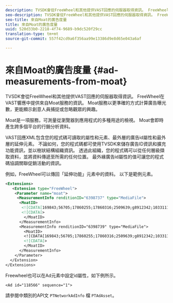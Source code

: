 ```yaml
---
description: TVSDK會從FreeWheel和其他提供VAST回應的伺服器取得資訊。 FreeWheel在VAST響應中提供來自Moat服務的資訊。 Moat服務以更準確的方式計算廣告曝光數，更能顯示創意人員捕捉或忽略觀眾的興趣。
seo-description: TVSDK會從FreeWheel和其他提供VAST回應的伺服器取得資訊。 FreeWheel在VAST響應中提供來自Moat服務的資訊。 Moat服務以更準確的方式計算廣告曝光數，更能顯示創意人員捕捉或忽略觀眾的興趣。
seo-title: 來自Moat的廣告度量
title: 來自Moat的廣告度量
uuid: 520d33b0-2218-4f74-9689-b9dc520f29cc
translation-type: tm+mt
source-git-commit: 557f42cd9a6f356aa99e13386d9e8d65e043a6af

---
```



# 來自Moat的廣告度量 {#ad-measurements-from-moat}

TVSDK會從FreeWheel和其他提供VAST回應的伺服器取得資訊。 FreeWheel在VAST響應中提供來自Moat服務的資訊。 Moat服務以更準確的方式計算廣告曝光數，更能顯示創意人員捕捉或忽略觀眾的興趣。

Moat是一項服務，可測量從瀏覽器到應用程式的多種用途的檢視。 Moat會即時產生跨多個平台的行銷分析資料。

VAST回應XML包含您的程式碼可讀取的屬性和元素、最外層的廣告id屬性和最外層的延伸元素。 不論如何，您的程式碼都可使用TVSDK來儲存廣告ID資訊和擴充功能資訊，並以樹狀結構組織資訊。 透過此組織，您的程式碼可以從任何層級擷取資料，並將資料傳遞至所需的任何位置。 最外緣廣告id屬性的值可讓您的程式碼協調關聯促銷活動的資訊。

例如，FreeWheel可以傳回「延伸功能」元素中的資料。 以下是範例元素。

```xml
<Extensions> 
   <Extension type="FreeWheel"> 
    <Parameter name="moat"> 
     <MeasurementInfo renditionID="6398737" type="MediaFile"> 
      <MoatID> 
       <![CDATA[169843;56705;17860255;17860316;2509639;g8912342;103311138;g436558;530633]]]]> 
       <![CDATA[> 
        </MoatID> 
      </MeasurementInfo> 
      <MeasurementInfo renditionID="6398739" type="MediaFile"> 
        <MoatID> 
        <![CDATA[169843;56705;17860255;17860316;2509639;g8912342;103311138;g436558;530633]]]]> 
        <![CDATA[> 
        </MoatID> 
      </MeasurementInfo> 
    </Parameter> 
  </Extension> 
</Extensions>
```

Freewheel也可以在Ad元素中設定id屬性，如下例所示。

```
<Ad id="118566" sequence="1">
```

請參閱中類別的API文 `PTNetworkAdInfo` 檔 `PTAdAsset`。
